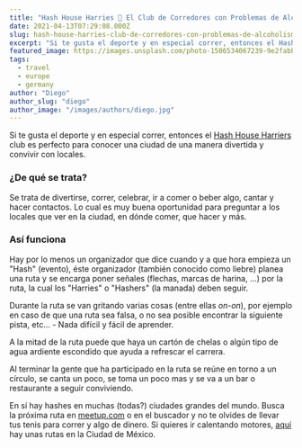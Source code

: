 ```yaml
---
title: "Hash House Harries 👟 El Club de Corredores con Problemas de Alcoholismo 🍻"
date: 2021-04-13T07:29:08.000Z
slug: hash-house-harries-club-de-corredores-con-problemas-de-alcoholismo
excerpt: "Si te gusta el deporte y en especial correr, entonces el Hash House Harriers [https://es.wikipedia.org/wiki/Hash_House_Harriers] club es perfecto para conocer u..."
featured_image: https://images.unsplash.com/photo-1506534067239-9e2fabb3a863?crop=entropy&cs=tinysrgb&fit=max&fm=jpg&ixid=MnwxMTc3M3wwfDF8c2VhcmNofDI5Nnx8cnVubmluZ3xlbnwwfHx8fDE2MTgyOTczOTQ&ixlib=rb-1.2.1&q=80&w=2000
tags:
  - travel
  - europe
  - germany
author: "Diego"
author_slug: "diego"
author_image: "/images/authors/diego.jpg"
---
```


Si te gusta el deporte y en especial correr, entonces el [Hash House Harriers](https://es.wikipedia.org/wiki/Hash_House_Harriers) club es perfecto para conocer una ciudad de una manera divertida y convivir con locales.

### ¿De qué se trata?

Se trata de divertirse, correr, celebrar, ir a comer o beber algo, cantar y hacer contactos. Lo cual es muy buena oportunidad para preguntar a los locales que ver en la ciudad, en dónde comer, que hacer y más.

### Así funciona

Hay por lo menos un organizador que dice cuando y a que hora empieza un "Hash" (evento), éste organizador (también conocido como liebre) planea una ruta y se encarga poner señales (flechas, marcas de harina, ...) por la ruta, la cual los "Harries" o "Hashers" (la manada) deben seguir.  
  
Durante la ruta se van gritando varias cosas (entre ellas _on-on_), por ejemplo en caso de que una ruta sea falsa, o no sea posible encontrar la siguiente pista, etc... - Nada difícil y fácil de aprender.

A la mitad de la ruta puede que haya un cartón de chelas o algún tipo de agua ardiente escondido que ayuda a refrescar el carrera.

Al terminar la gente que ha participado en la ruta se reúne en torno a un círculo, se canta un poco, se toma un poco mas y se va a un bar o restaurante a seguir conviviendo.

En sí hay hashes en muchas (todas?) ciudades grandes del mundo. Busca la próxima ruta en [meetup.com](https://www.meetup.com) o en el buscador y no te olvides de llevar tus tenis para correr y algo de dinero. Si quieres ir calentando motores, [aquí](http://www.mchhh.com) hay unas rutas en la Ciudad de México.